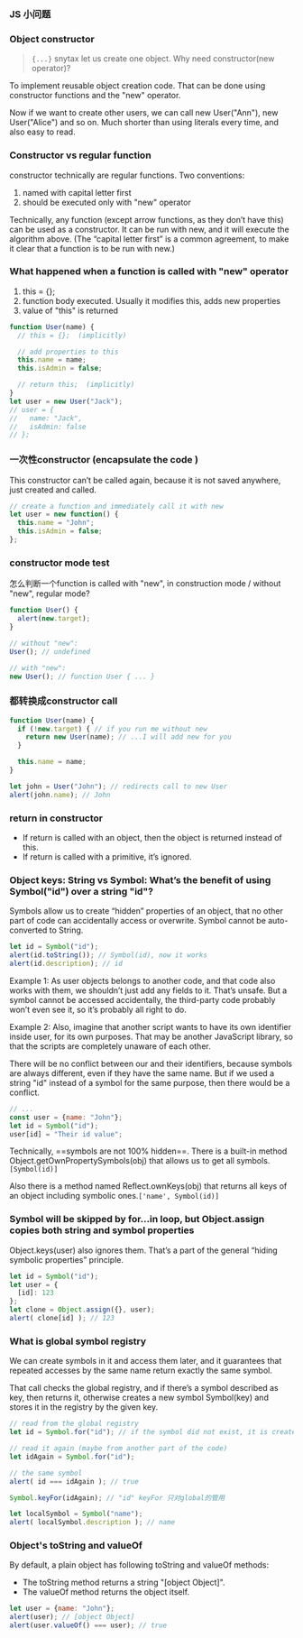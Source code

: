 ### JS 小问题

### Object constructor

> `{...}` snytax let us create one object. Why need constructor(new operator)? 

To implement reusable object creation code. That can be done using constructor functions and the "new" operator. 

Now if we want to create other users, we can call new User("Ann"), new User("Alice") and so on. Much shorter than using literals every time, and also easy to read.

### Constructor vs regular function

constructor technically are regular functions. Two conventions: 
1. named with capital letter first
2. should be executed only with "new" operator

Technically, any function (except arrow functions, as they don’t have this) can be used as a constructor. It can be run with new, and it will execute the algorithm above. (The “capital letter first” is a common agreement, to make it clear that a function is to be run with new.)

### What happened when a function is called with "new" operator

1. this = {};
2. function body executed. Usually it modifies this, adds new properties 
3. value of "this" is returned

```js
function User(name) {
  // this = {};  (implicitly)

  // add properties to this
  this.name = name;
  this.isAdmin = false;

  // return this;  (implicitly)
}
let user = new User("Jack");
// user = {
//   name: "Jack",
//   isAdmin: false
// };

```

### 一次性constructor (encapsulate the code )
This constructor can’t be called again, because it is not saved anywhere, just created and called.

```js
// create a function and immediately call it with new
let user = new function() {
  this.name = "John";
  this.isAdmin = false;
};
```

### constructor mode test
怎么判断一个function is called with "new", in construction mode / without "new", regular mode? 

```js
function User() {
  alert(new.target);
}

// without "new":
User(); // undefined

// with "new":
new User(); // function User { ... }
```

### 都转换成constructor call
```js
function User(name) {
  if (!new.target) { // if you run me without new
    return new User(name); // ...I will add new for you
  }

  this.name = name;
}

let john = User("John"); // redirects call to new User
alert(john.name); // John
```

### return in constructor

- If return is called with an object, then the object is returned instead of this.
- If return is called with a primitive, it’s ignored.


### Object keys: String vs Symbol: What’s the benefit of using Symbol("id") over a string "id"?
Symbols allow us to create “hidden” properties of an object, that no other part of code can accidentally access or overwrite.
Symbol cannot be auto-converted to String. 

```js
let id = Symbol("id");
alert(id.toString()); // Symbol(id), now it works
alert(id.description); // id
```
Example 1: As user objects belongs to another code, and that code also works with them, we shouldn’t just add any fields to it. That’s unsafe. But a symbol cannot be accessed accidentally, the third-party code probably won’t even see it, so it’s probably all right to do.

Example 2: Also, imagine that another script wants to have its own identifier inside user, for its own purposes. That may be another JavaScript library, so that the scripts are completely unaware of each other.

There will be no conflict between our and their identifiers, because symbols are always different, even if they have the same name. But if we used a string "id" instead of a symbol for the same purpose, then there would be a conflict.

```js 
// ...
const user = {name: "John"};
let id = Symbol("id");
user[id] = "Their id value";
```

Technically, ==symbols are not 100% hidden==. There is a built-in method Object.getOwnPropertySymbols(obj) that allows us to get all symbols. `[Symbol(id)]`

Also there is a method named Reflect.ownKeys(obj) that returns all keys of an object including symbolic ones.`['name', Symbol(id)]`

### Symbol will be skipped by for...in loop, but Object.assign copies both string and symbol properties
Object.keys(user) also ignores them. That’s a part of the general “hiding symbolic properties” principle.

```js 
let id = Symbol("id");
let user = {
  [id]: 123
};
let clone = Object.assign({}, user);
alert( clone[id] ); // 123
```

### What is global symbol registry
We can create symbols in it and access them later, and it guarantees that repeated accesses by the same name return exactly the same symbol.

That call checks the global registry, and if there’s a symbol described as key, then returns it, otherwise creates a new symbol Symbol(key) and stores it in the registry by the given key.

```js
// read from the global registry
let id = Symbol.for("id"); // if the symbol did not exist, it is created

// read it again (maybe from another part of the code)
let idAgain = Symbol.for("id");

// the same symbol
alert( id === idAgain ); // true

Symbol.keyFor(idAgain); // "id" keyFor 只对global的管用

let localSymbol = Symbol("name");
alert( localSymbol.description ); // name
```

### Object's toString and valueOf
By default, a plain object has following toString and valueOf methods:

- The toString method returns a string "[object Object]".
- The valueOf method returns the object itself.

```js
let user = {name: "John"};
alert(user); // [object Object]
alert(user.valueOf() === user); // true
```